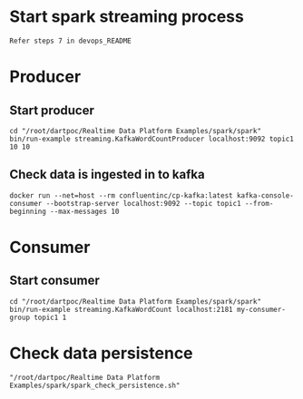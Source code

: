 # Start spark streaming process #
	Refer steps 7 in devops_README 

# Producer #

##	Start producer	##
	cd "/root/dartpoc/Realtime Data Platform Examples/spark/spark"
	bin/run-example streaming.KafkaWordCountProducer localhost:9092 topic1 10 10

## Check data is ingested in to kafka ##

	docker run --net=host --rm confluentinc/cp-kafka:latest kafka-console-consumer --bootstrap-server localhost:9092 --topic topic1 --from-beginning --max-messages 10

# Consumer #
## Start consumer ##
	cd "/root/dartpoc/Realtime Data Platform Examples/spark/spark"
	bin/run-example streaming.KafkaWordCount localhost:2181 my-consumer-group topic1 1

# Check data persistence
	"/root/dartpoc/Realtime Data Platform Examples/spark/spark_check_persistence.sh"
